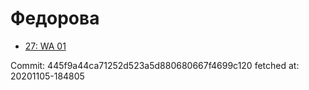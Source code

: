 # Федорова
- [27: WA 01](27.md)

Commit: 445f9a44ca71252d523a5d880680667f4699c120
 fetched at: 20201105-184805

